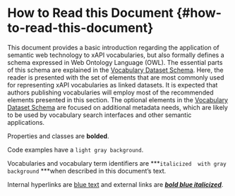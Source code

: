 # How to Read this Document {#how-to-read-this-document}

This document provides a basic introduction regarding the application of semantic web technology to xAPI vocabularies, but also formally defines a schema expressed in Web Ontology Language (OWL). The essential parts of this schema are explained in the [Vocabulary Dataset Schema](../vocabulary_dataset_schema/README.md). Here, the reader is presented with the set of elements that are most commonly used for representing xAPI vocabularies as linked datasets. It is expected that authors publishing vocabularies will employ most of the recommended elements presented in this section. The optional elements in the [Vocabulary Dataset Schema](../vocabulary_dataset_schema/README.md) are focused on additional metadata needs, which are likely to be used by vocabulary search interfaces and other semantic applications. 

Properties and classes are **bolded**. 

Code examples have a  ```light gray background```.

Vocabularies and vocabulary term identifiers are  ***```italicized  with gray background``` ***when described in this document’s text. 

Internal hyperlinks are [blue text](#) and external links are [***bold blue italicized***](#). 
